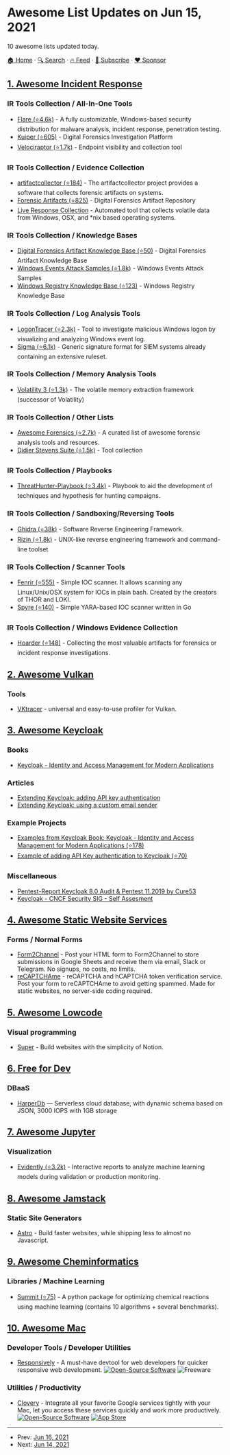 # Awesome List Updates on Jun 15, 2021

10 awesome lists updated today.

[🏠 Home](/README.md) · [🔍 Search](https://www.trackawesomelist.com/search/) · [🔥 Feed](https://www.trackawesomelist.com/rss.xml) · [📮 Subscribe](https://trackawesomelist.us17.list-manage.com/subscribe?u=d2f0117aa829c83a63ec63c2f&id=36a103854c) · [❤️  Sponsor](https://github.com/sponsors/theowenyoung)



## [1. Awesome Incident Response](/content/meirwah/awesome-incident-response/README.md)

### IR Tools Collection / All-In-One Tools

*   [Flare (⭐4.6k)](https://github.com/fireeye/flare-vm) - A fully customizable, Windows-based security distribution for malware analysis, incident response, penetration testing.
*   [Kuiper (⭐605)](https://github.com/DFIRKuiper/Kuiper) - Digital Forensics Investigation Platform
*   [Velociraptor (⭐1.7k)](https://github.com/Velocidex/velociraptor) - Endpoint visibility and collection tool

### IR Tools Collection / Evidence Collection

*   [artifactcollector (⭐184)](https://github.com/forensicanalysis/artifactcollector) - The artifactcollector project provides a software that collects forensic artifacts on systems.
*   [Forensic Artifacts (⭐825)](https://github.com/ForensicArtifacts/artifacts) - Digital Forensics Artifact Repository
*   [Live Response Collection](https://www.brimorlabs.com/tools/) - Automated tool that collects volatile data from Windows, OSX, and \*nix based operating systems.

### IR Tools Collection / Knowledge Bases

*   [Digital Forensics Artifact Knowledge Base (⭐50)](https://github.com/ForensicArtifacts/artifacts-kb) - Digital Forensics Artifact Knowledge Base
*   [Windows Events Attack Samples (⭐1.8k)](https://github.com/sbousseaden/EVTX-ATTACK-SAMPLES) - Windows Events Attack Samples
*   [Windows Registry Knowledge Base (⭐123)](https://github.com/libyal/winreg-kb) - Windows Registry Knowledge Base

### IR Tools Collection / Log Analysis Tools

*   [LogonTracer (⭐2.3k)](https://github.com/JPCERTCC/LogonTracer) - Tool to investigate malicious Windows logon by visualizing and analyzing Windows event log.
*   [Sigma (⭐6.1k)](https://github.com/SigmaHQ/sigma) - Generic signature format for SIEM systems already containing an extensive ruleset.

### IR Tools Collection / Memory Analysis Tools

*   [Volatility 3 (⭐1.3k)](https://github.com/volatilityfoundation/volatility3) - The volatile memory extraction framework (successor of Volatility)

### IR Tools Collection / Other Lists

*   [Awesome Forensics (⭐2.7k)](https://github.com/cugu/awesome-forensics) - A curated list of awesome forensic analysis tools and resources.
*   [Didier Stevens Suite (⭐1.5k)](https://github.com/DidierStevens/DidierStevensSuite) - Tool collection

### IR Tools Collection / Playbooks

*   [ThreatHunter-Playbook (⭐3.4k)](https://github.com/OTRF/ThreatHunter-Playbook) - Playbook to aid the development of techniques and hypothesis for hunting campaigns.

### IR Tools Collection / Sandboxing/Reversing Tools

*   [Ghidra (⭐38k)](https://github.com/NationalSecurityAgency/ghidra) - Software Reverse Engineering Framework.
*   [Rizin (⭐1.8k)](https://github.com/rizinorg/rizin) - UNIX-like reverse engineering framework and command-line toolset

### IR Tools Collection / Scanner Tools

*   [Fenrir (⭐555)](https://github.com/Neo23x0/Fenrir) - Simple IOC scanner. It allows scanning any Linux/Unix/OSX system for IOCs in plain bash. Created by the creators of THOR and LOKI.
*   [Spyre (⭐140)](https://github.com/spyre-project/spyre) - Simple YARA-based IOC scanner written in Go

### IR Tools Collection / Windows Evidence Collection

*   [Hoarder (⭐148)](https://github.com/muteb/Hoarder) - Collecting the most valuable artifacts for forensics or incident response investigations.

## [2. Awesome Vulkan](/content/vinjn/awesome-vulkan/README.md)

### Tools

*   [VKtracer](https://www.vktracer.com) - universal and easy-to-use profiler for Vulkan.

## [3. Awesome Keycloak](/content/thomasdarimont/awesome-keycloak/README.md)

### Books

*   [Keycloak - Identity and Access Management for Modern Applications](https://www.packtpub.com/product/keycloak-identity-and-access-management-for-modern-applications/9781800562493)

### Articles

*   [Extending Keycloak: adding API key authentication](http://www.zakariaamine.com/2019-06-14/extending-keycloak)
*   [Extending Keycloak: using a custom email sender](http://www.zakariaamine.com/2019-07-14/extending-keycloak2)

### Example Projects

*   [Examples from Keycloak Book: Keycloak - Identity and Access Management for Modern Applications (⭐178)](https://github.com/PacktPublishing/Keycloak-Identity-and-Access-Management-for-Modern-Applications)
*   [Example of adding API Key authentication to Keycloak (⭐70)](https://github.com/zak905/keycloak-api-key-demo)

### Miscellaneous

*   [Pentest-Report Keycloak 8.0 Audit & Pentest 11.2019 by Cure53](https://cure53.de/pentest-report_keycloak.pdf)
*   [Keycloak - CNCF Security SIG - Self Assesment](https://docs.google.com/document/d/14IIGliP3BWjdS-0wfOk3l_1AU8kyoSiLUzpPImsz4R0/edit#)

## [4. Awesome Static Website Services](/content/agarrharr/awesome-static-website-services/README.md)

### Forms / Normal Forms

*   [Form2Channel](https://form2channel.com/) - Post your HTML form to Form2Channel to store submissions in Google Sheets and receive them via email, Slack or Telegram. No signups, no costs, no limits.
*   [reCAPTCHAme](https://recaptchame.com/) - reCAPTCHA and hCAPTCHA token verification service. Post your form to reCAPTCHAme to avoid getting spammed. Made for static websites, no server-side coding required.

## [5. Awesome Lowcode](/content/antdimot/awesome-lowcode/README.md)

### Visual programming

*   [Super](https://super.so) - Build websites with the simplicity of Notion.

## [6. Free for Dev](/content/ripienaar/free-for-dev/README.md)

### DBaaS

*   [HarperDb](https://harperdb.io/) — Serverless cloud database, with dynamic schema based on JSON, 3000 IOPS with 1GB storage

## [7. Awesome Jupyter](/content/markusschanta/awesome-jupyter/README.md)

### Visualization

*   [Evidently (⭐3.2k)](https://github.com/evidentlyai/evidently) - Interactive reports to analyze machine learning models during validation or production monitoring.

## [8. Awesome Jamstack](/content/automata/awesome-jamstack/README.md)

### Static Site Generators

*   [Astro](https://astro.build) - Build faster websites, while shipping less to almost no Javascript.

## [9. Awesome Cheminformatics](/content/hsiaoyi0504/awesome-cheminformatics/README.md)

### Libraries / Machine Learning

*   [Summit (⭐75)](https://github.com/sustainable-processes/summit) - A python package for optimizing chemical reactions using machine learning (contains 10 algorithms + several benchmarks).

## [10. Awesome Mac](/content/jaywcjlove/awesome-mac/README.md)

### Developer Tools / Developer Utilities

*   [Responsively](https://responsively.app) - A must-have devtool for web developers for quicker responsive web development. [![Open-Source Software](https://jaywcjlove.github.io/sb/ico/min-oss.svg "Open Source Software")](https://github.com/responsively-org/responsively-app) ![Freeware](https://jaywcjlove.github.io/sb/ico/min-free.svg "Freeware")

### Utilities / Productivity

*   [Clovery](https://clovery.app) - Integrate all your favorite Google services tightly with your Mac, let you access these services quickly and work more productively. [![Open-Source Software](https://jaywcjlove.github.io/sb/ico/min-oss.svg "Open Source Software")](https://github.com/webcatalog/neutron) [![App Store](https://jaywcjlove.github.io/sb/ico/min-app-store.svg "App Store Software")](https://apps.apple.com/us/app/clovery-for-google-apps/id1552618413)

---

- Prev: [Jun 16, 2021](/content/2021/06/16/README.md)
- Next: [Jun 14, 2021](/content/2021/06/14/README.md)